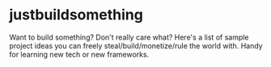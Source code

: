 # justbuildsomething
Want to build something? Don't really care what? Here's a list of sample project ideas you can freely steal/build/monetize/rule the world with. Handy for learning new tech or new frameworks.
